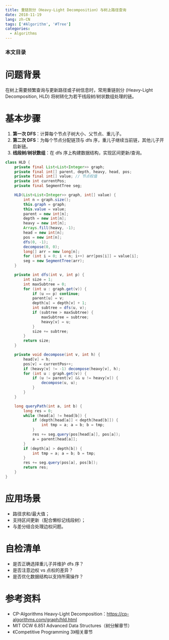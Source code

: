 ```yaml
---
title: 重链剖分（Heavy-Light Decomposition）与树上路径查询
date: 2018-11-19
lang: zh-CN
tags: ['#Algorithm', '#Tree']
categories:
  - Algorithms
---
```


### 本文目录
<!-- toc -->

# 问题背景
在树上需要频繁查询与更新路径或子树信息时，常用重链剖分 (Heavy-Light Decomposition, HLD) 将树转化为若干线段树/树状数组处理的链。

# 基本步骤
1. **第一次 DFS**：计算每个节点子树大小、父节点、重儿子。
2. **第二次 DFS**：为每个节点分配链顶与 dfs 序，重儿子继续当前链，其他儿子开启新链。
3. **线段树/树状数组**：在 dfs 序上构建数据结构，实现区间更新/查询。

```java
class HLD {
    private final List<List<Integer>> graph;
    private final int[] parent, depth, heavy, head, pos;
    private final int[] value; // 节点权值
    private int currentPos;
    private final SegmentTree seg;

    HLD(List<List<Integer>> graph, int[] value) {
        int n = graph.size();
        this.graph = graph;
        this.value = value;
        parent = new int[n];
        depth = new int[n];
        heavy = new int[n];
        Arrays.fill(heavy, -1);
        head = new int[n];
        pos = new int[n];
        dfs(0, -1);
        decompose(0, 0);
        long[] arr = new long[n];
        for (int i = 0; i < n; i++) arr[pos[i]] = value[i];
        seg = new SegmentTree(arr);
    }

    private int dfs(int v, int p) {
        int size = 1;
        int maxSubtree = 0;
        for (int u : graph.get(v)) {
            if (u == p) continue;
            parent[u] = v;
            depth[u] = depth[v] + 1;
            int subtree = dfs(u, v);
            if (subtree > maxSubtree) {
                maxSubtree = subtree;
                heavy[v] = u;
            }
            size += subtree;
        }
        return size;
    }

    private void decompose(int v, int h) {
        head[v] = h;
        pos[v] = currentPos++;
        if (heavy[v] != -1) decompose(heavy[v], h);
        for (int u : graph.get(v)) {
            if (u != parent[v] && u != heavy[v]) {
                decompose(u, u);
            }
        }
    }

    long queryPath(int a, int b) {
        long res = 0;
        while (head[a] != head[b]) {
            if (depth[head[a]] < depth[head[b]]) {
                int tmp = a; a = b; b = tmp;
            }
            res += seg.query(pos[head[a]], pos[a]);
            a = parent[head[a]];
        }
        if (depth[a] > depth[b]) {
            int tmp = a; a = b; b = tmp;
        }
        res += seg.query(pos[a], pos[b]);
        return res;
    }
}
```

# 应用场景
- 路径求和/最大值；
- 支持区间更新（配合懒标记线段树）；
- 与差分结合处理边权问题。

# 自检清单
- 是否正确选择重儿子并维护 dfs 序？
- 是否注意边权 vs 点权的差异？
- 是否优化数据结构以支持所需操作？

# 参考资料
- CP-Algorithms Heavy-Light Decomposition：https://cp-algorithms.com/graph/hld.html
- MIT OCW 6.851 Advanced Data Structures（树分解章节）
- 《Competitive Programming 3》相关章节
